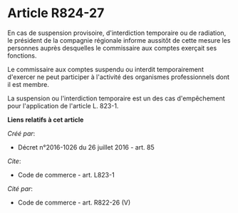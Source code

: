 # Article R824-27

En cas de suspension provisoire, d'interdiction temporaire ou de radiation, le président de la compagnie régionale informe
aussitôt de cette mesure les personnes auprès desquelles le commissaire aux comptes exerçait ses fonctions. 

Le commissaire aux comptes suspendu ou interdit temporairement d'exercer ne peut participer à l'activité des organismes
professionnels dont il est membre. 

La suspension ou l'interdiction temporaire est un des cas d'empêchement pour l'application de l'article L. 823-1.

**Liens relatifs à cet article**

_Créé par_:

  - Décret n°2016-1026 du 26 juillet 2016 - art. 85

_Cite_:

  - Code de commerce - art. L823-1

_Cité par_:

  - Code de commerce - art. R822-26 (V)
